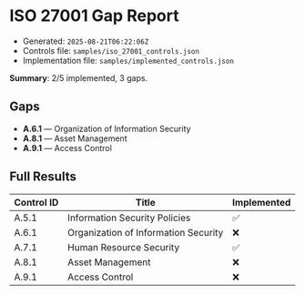 # ISO 27001 Gap Report

- Generated: `2025-08-21T06:22:06Z`
- Controls file: `samples/iso_27001_controls.json`
- Implementation file: `samples/implemented_controls.json`

**Summary**: 2/5 implemented, 3 gaps.

## Gaps
- **A.6.1** — Organization of Information Security
- **A.8.1** — Asset Management
- **A.9.1** — Access Control

## Full Results

| Control ID | Title | Implemented |
|---|---|---|
| A.5.1 | Information Security Policies | ✅ |
| A.6.1 | Organization of Information Security | ❌ |
| A.7.1 | Human Resource Security | ✅ |
| A.8.1 | Asset Management | ❌ |
| A.9.1 | Access Control | ❌ |